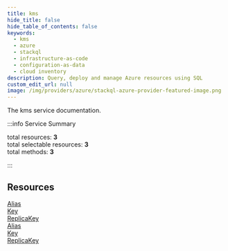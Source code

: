 ```yaml
---
title: kms
hide_title: false
hide_table_of_contents: false
keywords:
  - kms
  - azure
  - stackql
  - infrastructure-as-code
  - configuration-as-data
  - cloud inventory
description: Query, deploy and manage Azure resources using SQL
custom_edit_url: null
image: /img/providers/azure/stackql-azure-provider-featured-image.png
---
```


The kms service documentation.

:::info Service Summary

<div class="row">
<div class="providerDocColumn">
<span>total resources:&nbsp;<b>3</b></span><br />
<span>total selectable resources:&nbsp;<b>3</b></span><br />
<span>total methods:&nbsp;<b>3</b></span><br />
</div>
</div>

:::

## Resources
<div class="row">
<div class="providerDocColumn">
<a href="/providers/azure/kms/Alias/">Alias</a><br />
<a href="/providers/azure/kms/Key/">Key</a><br />
<a href="/providers/azure/kms/ReplicaKey/">ReplicaKey</a>
</div>
<div class="providerDocColumn">
<a href="/providers/azure/kms/Alias/">Alias</a><br />
<a href="/providers/azure/kms/Key/">Key</a><br />
<a href="/providers/azure/kms/ReplicaKey/">ReplicaKey</a>
</div>
</div>